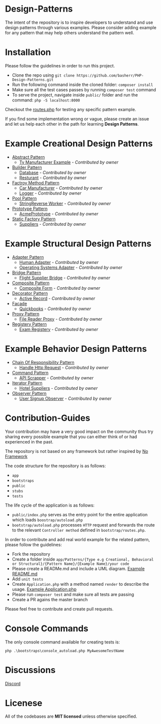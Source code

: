 # Design-Patterns
The intent of the repository is to inspire developers to understand and use design patterns through various examples. Please consider adding example for any pattern that may help others understand the pattern well.

# Installation

Please follow the guidelines in order to run this project.

- Clone the repo using `git clone https://github.com/basherr/PHP-Design-Patterns.git`
- Run the following command inside the cloned folder: `composer install`
- Make sure all the test cases passes by running `composer test` command
- To serve the project, navigate inside `public/` folder and run the command: `php -S localhost:8000`

Checkout the [routes.php](https://github.com/basherr/PHP-Design-Patterns/blob/master/bootstraps/routes.php) for testing any specific pattern example.

If you find some implementation wrong or vague, please create an issue and let us help each other in the path for learning **Design Patterns**.

# Example Creational Design Patterns
- [Abstract Pattern](https://github.com/basherr/PHP-Design-Patterns/tree/master/app/Patterns/Creational/AbstractPattern)
  - [Tv Manufacturer Example](https://github.com/basherr/PHP-Design-Patterns/tree/master/app/Patterns/Creational/AbstractPattern/TvManufacturer) - *Contributed by owner*
- [Builder Pattern](https://github.com/basherr/PHP-Design-Patterns/tree/master/app/Patterns/Creational/Builder)
  - [Database](https://github.com/basherr/PHP-Design-Patterns/tree/master/app/Patterns/Creational/Builder/Database) - *Contributed by owner*
  - [Resturant](https://github.com/basherr/PHP-Design-Patterns/tree/master/app/Patterns/Creational/Builder/Database/Resturant) - *Contributed by owner*
- [Factroy Method Pattern](https://github.com/basherr/PHP-Design-Patterns/tree/master/app/Patterns/Creational/FactoryMethod)
  - [Car Manufacturer](https://github.com/basherr/PHP-Design-Patterns/tree/master/app/Patterns/Creational/FactoryMethod/CarManufacturer) - *Contributed by owner*
  - [Logger](https://github.com/basherr/PHP-Design-Patterns/tree/master/app/Patterns/Creational/FactoryMethod/Logger) - *Contributed by owner*
- [Pool Pattern](https://github.com/basherr/PHP-Design-Patterns/tree/master/app/Patterns/Creational/Pool)
  - [StringReverse Worker](https://github.com/basherr/PHP-Design-Patterns/tree/master/app/Patterns/Creational/Pool/Worker)  - *Contributed by owner*
- [Prototype Pattern](https://github.com/basherr/PHP-Design-Patterns/tree/master/app/Patterns/Creational/Prototype)
  - [AcmePrototype](https://github.com/basherr/PHP-Design-Patterns/tree/master/app/Patterns/Creational/Prototype/AcmePrototype)  - *Contributed by owner*
- [Static Factory Pattern](https://github.com/basherr/PHP-Design-Patterns/tree/master/app/Patterns/Creational/StaticFactory)
  - [Suppliers](https://github.com/basherr/PHP-Design-Patterns/tree/master/app/Patterns/Creational/StaticFactory/Suppliers) - *Contributed by owner*

# Example Structural Design Patterns
- [Adapter Pattern](https://github.com/basherr/PHP-Design-Patterns/tree/master/app/Patterns/Structural/AdapterPattern)
  - [Human Adapter](https://github.com/basherr/PHP-Design-Patterns/tree/master/app/Patterns/Structural/AdapterPattern/Human) - *Contributed by owner*
  - [Operating Systems Adapter](https://github.com/basherr/PHP-Design-Patterns/tree/master/app/Patterns/Structural/AdapterPattern/OperatingSystems) - *Contributed by owner*
- [Bridge Pattern](https://github.com/basherr/PHP-Design-Patterns/tree/master/app/Patterns/Structural/BridgePattern)
  - [Flight Supplier Bridge](https://github.com/basherr/PHP-Design-Patterns/tree/master/app/Patterns/Structural/BridgePattern/FlightApi) - *Contributed by owner*
- [Composite Pattern](https://github.com/basherr/PHP-Design-Patterns/tree/master/app/Patterns/Structural/CompositePattern)
  - [Composite Form](https://github.com/basherr/PHP-Design-Patterns/tree/master/app/Patterns/Structural/CompositePattern/Form) - *Contributed by owner*
- [Decorator Pattern](https://github.com/basherr/PHP-Design-Patterns/tree/master/app/Patterns/Structural/DecoratorPattern)
  - [Active Record](https://github.com/basherr/PHP-Design-Patterns/tree/master/app/Patterns/Structural/DecoratorPattern/ActiveRecord) - *Contributed by owner*
- [Facade](https://github.com/basherr/PHP-Design-Patterns/tree/master/app/Patterns/Structural/Facade)
  - [Quickbooks](https://github.com/basherr/PHP-Design-Patterns/tree/master/app/Patterns/Structural/Facade/Quickbooks) - *Contributed by owner*
- [Proxy Pattern](https://github.com/basherr/PHP-Design-Patterns/tree/master/app/Patterns/Structural/ProxyPattern)
  - [File Reader Proxy](https://github.com/basherr/PHP-Design-Patterns/tree/master/app/Patterns/Structural/ProxyPattern/FileReader) - *Contributed by owner*
- [Registery Pattern](https://github.com/basherr/PHP-Design-Patterns/tree/master/app/Patterns/Structural/RegisteryPattern)
  - [Exam Registery](https://github.com/basherr/PHP-Design-Patterns/tree/master/app/Patterns/Structural/RegisteryPattern/Exam) - *Contributed by owner*

# Example Behavior Design Patterns
- [Chain Of Responsibility Pattern](https://github.com/basherr/PHP-Design-Patterns/tree/master/app/Patterns/Behavioral/ChainOfResponsibility)
  - [Handle Http Request](https://github.com/basherr/PHP-Design-Patterns/tree/master/app/Patterns/Behavioral/ChainOfResponsibility/HandleHttpRequests) - *Contributed by owner*
- [Command Pattern](https://github.com/basherr/PHP-Design-Patterns/tree/master/app/Patterns/Behavioral/Command/)
  - [API Scrapper](https://github.com/basherr/PHP-Design-Patterns/tree/master/app/Patterns/Behavioral/Command/ApiScrapper) - *Contributed by owner*
- [Iterator Pattern](https://github.com/basherr/PHP-Design-Patterns/tree/master/app/Patterns/Behavioral/Iterator)
  - [Hotel Suppliers](https://github.com/basherr/PHP-Design-Patterns/tree/master/app/Patterns/Behavioral/Iterator/HotelSuppliers) - *Contributed by owner*
- [Observer Pattern](https://github.com/basherr/PHP-Design-Patterns/tree/master/app/Patterns/Behavioral/Observer)
  - [User Signup Observer](https://github.com/basherr/PHP-Design-Patterns/tree/master/app/Patterns/Behavioral/Observer/NewUserSignedup) - *Contributed by owner*


# Contribution-Guides
Your contribution may have a very good impact on the community thus try sharing every possible example that you can either think of or had experienced in the past.

The repository is not based on any framework but rather inspired by [No Framework](https://github.com/PatrickLouys/no-framework-tutorial)

The code structure for the repository is as follows:
- `app`
- `bootstraps`
- `public`
- `stubs`
- `tests`

The life cycle of the application is as follows:

- `public/index.php` serves as the entry point for the entire application which loads `boostrap/autoload.php`
- `bootstrap/autoload.php` processes `HTTP` request and forwards the route to the relevant `Controller method` defined in `bootstrap/routes.php`. 

In order to contribute and add real world example for the related pattern, please follow the guidelines:
- Fork the repository
- Create a folder inside `app/Patterns/{Type e.g Creational, Behavioral or Structural}/{Pattern Name}/{Example Name}/your code`
- Please create a READMe.md and include a UML diagram. [Example README.md](https://github.com/basherr/PHP-Design-Patterns/tree/master/app/Patterns/Creational/AbstractPattern/TvManufacturer)
- Add `unit tests`
- Create `Application.php` with a method named `render` to describe the usage. [Example Application.php](https://github.com/basherr/PHP-Design-Patterns/blob/master/app/Patterns/Creational/AbstractPattern/TvManufacturer/Application.php)
- Please run `composer test` and make sure all tests are passing
- Create a PR agains the master branch

Please feel free to contribute and create pull requests.

# Console Commands
The only console command available for creating tests is:

`php .\bootstraps\console_autoload.php MyAwesomeTestName`

# Discussions

[Discord](https://discord.gg/G89qtfGR)

# Licenese
All of the codebases are **MIT licensed** unless otherwise specified.
